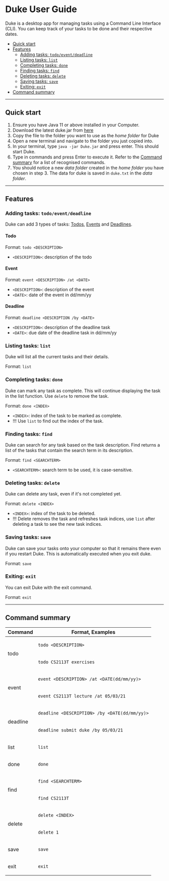# Duke User Guide

Duke is a desktop app for managing tasks using a Command Line Interface (CLI). You can keep track of your tasks to be done and their respective dates. 

* [Quick start](#quick-start)
* [Features](#features)
    * [Adding tasks: `todo/event/deadline`](#adding-tasks:-`todo/event/deadline`)
    * [Listing tasks: `list`](#listing-tasks:-`list`)
    * [Completing tasks: `done`](#completing-tasks:-`done`)
    * [Finding tasks: `find`](#finding-tasks:-`find`)
    * [Deleting tasks: `delete`](#deleting-tasks:-`delete`)
    * [Saving tasks: `save`](#saving-tasks:-`save`)
    * [Exiting: `exit`](#exiting:-`exit`)
* [Command summary](#command-summary)

---

## Quick start
1. Ensure you have Java 11 or above installed in your Computer. 
2. Download the latest duke.jar from [here]()
3. Copy the file to the folder you want to use as the _home folder_ for Duke
4. Open a new terminal and navigate to the folder you just copied into. 
5. In your terminal, type `java -jar Duke.jar` and press enter. This should start Duke. 
6. Type in commands and press Enter to execute it. 
    Refer to the [Command summary](#command-summary) for a list of recognised commands. 
7. You should notice a new _data folder_ created in the _home folder_ you have chosen in step 3. The data for duke is saved in `duke.txt` in the _data folder_. 

---

## Features 

### Adding tasks: `todo/event/deadline`
Duke can add 3 types of tasks: [Todos](#todo), [Events](#event) and [Deadlines](#deadline). 

#### Todo
Format: `todo <DESCRIPTION>`
* `<DESCRIPTION>`: description of the todo

#### Event
Format: `event <DESCRIPTION> /at <DATE>`
* `<DESCRIPTION>`: description of the event
* `<DATE>`: date of the event in dd/mm/yy

#### Deadline
Format: `deadline <DESCRIPTION /by <DATE>`
* `<DESCRIPTION>`: description of the deadline task
* `<DATE>`: due date of the deadline task in dd/mm/yy


### Listing tasks: `list`
Duke will list all the current tasks and their details. 

Format: `list`


### Completing tasks: `done`
Duke can mark any task as complete. This will continue displaying the task in the list function. Use `delete` to remove the task. 

Format: `done <INDEX>`
* `<INDEX>`: index of the task to be marked as complete. 
* !!! Use `list` to find out the index of the task. 


### Finding tasks: `find`
Duke can search for any task based on the task description. Find returns a list of the tasks that contain the search term in its description. 

Format: `find <SEARCHTERM>`
* `<SEARCHTERM>`: search term to be used, it is case-sensitive. 


### Deleting tasks: `delete`
Duke can delete any task, even if it's not completed yet. 

Format: `delete <INDEX>`
* `<INDEX>`: index of the task to be deleted. 
* !!! Delete removes the task and refreshes task indices, use `list` after deleting a task to see the new task indices. 

### Saving tasks: `save`
Duke can save your tasks onto your computer so that it remains there even if you restart Duke. This is automatically executed when you exit duke. 

Format: `save`


### Exiting: `exit`
You can exit Duke with the exit command. 

Format: `exit`

---

## Command summary
<table>
    <thead>
        <tr>
            <th>Command</th>
            <th>Format, Examples</th>
        </tr>
    </thead>
    <tbody>
        <tr>
            <td rowspan=2>todo</td>
            <td>

`todo <DESCRIPTION>`
            </td>
        </tr>
        <tr>
            <td>
            
`todo CS2113T exercises`
            </td>
        </tr>
        <tr>
            <td rowspan=2>event</td>
            <td>
            
`event <DESCRIPTION> /at <DATE(dd/mm/yy)>`
            </td>
        </tr>
        <tr>
            <td>
            
`event CS2113T lecture /at 05/03/21`
            </td>
        </tr>
        <tr>
            <td rowspan=2>deadline</td>
            <td>
            
`deadline <DESCRIPTION> /by <DATE(dd/mm/yy)>`
            </td>
        </tr>
        <tr>
            <td>
            
`deadline submit duke /by 05/03/21`
            </td>
        </tr>
        <tr>
            <td>list</td>
            <td>
            
`list`
            </td>
        </tr>
        <tr>
            <td>done</td>
            <td>
            
`done`
            </td>
        </tr>
        <tr>
            <td rowspan=2>find</td>
            <td>
            
`find <SEARCHTERM>`
            </td>
        </tr>
        <tr>
            <td>
            
`find CS2113T`
            </td>
        </tr>
        <tr>
            <td rowspan=2>delete</td>
            <td>
            
`delete <INDEX>`
            </td>
        </tr>
        <tr>
            <td>
            
`delete 1`
            </td>
        </tr>
        <tr>
            <td>save</td>
            <td>
            
`save`
            </td>
        </tr>
        <tr>
            <td>exit</td>
            <td>
            
`exit`
            </td>
        </tr>
    </tbody>
</table>